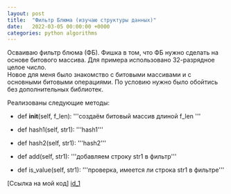 ```yaml
---
layout: post
title:  "Фильтр Блюма (изучаю структуры данных)"
date:   2022-03-05 00:00:00 +0000
categories: python algorithms
---
```

[id_1]: https://github.com/NikLaz25/Algorithms_1/blob/main/BloomFilter_1.py
Осваиваю фильтр блюма (ФБ).
Фишка в том, что ФБ нужно сделать на основе битового массива. Для примера использовано 32-разрядное целое число.  
Новое для меня было знакомство с битовыми массивами и с основными битовыми операциями. По условию нужно было обойтись без дополнительных библиотек.

Реализованы следующие методы:

*    def __init__(self, f_len):
        '''создаём битовый массив длиной f_len '''

*    def hash1(self, str1):
        '''hash1'''

*    def hash2(self, str1):
        '''hash2'''

*    def add(self, str1):
        '''добавляем строку str1 в фильтр'''

*    def is_value(self, str1):
        '''проверка, имеется ли строка str1 в фильтре'''




[Ссылка на мой код] [id_1]





